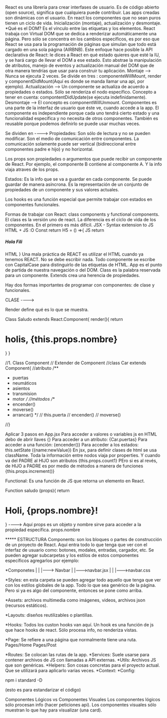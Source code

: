 React es una librería para crear interfases de usuario. Es de código abierto (open source), significa que cualquiera puede contribuir.
Las apps creadas son dinámicas con el usuario.
En react los componentes que no sean puros tienen un ciclo de vida.
Inicialización (montaje), actualización y desmontaje.
*Qué es el DOM? Es el vínculo entre las etiquetas y los elementos.
React trabaja con Virtual DOM que se dedica a renderizar automáticamente una página. Pero sólo se concentra en los cambios específicos, es por eso que React se usa para la programación de páginas que simulan que todo está cargado en una sola página (AIRBNB). 
Este enfoque hace posible la API declarativa de React: le dices a React en qué estado quieres que esté la IU, y se hará cargo de llevar el DOM a ese estado. Esto abstrae la manipulación de atributos, manejo de eventos y actualización manual del DOM que de otra manera tendrías que usar para construir tu aplicación.
Montaje --> Nunca se ejecuta 2 veces. Se divide en tres : componenteWillMount, render y componentDidMount(Aquí es donde se manda llamar una api, por ejemplo). 
Actualización --> Un componente se actualiza de acuerdo a propiedades o estados. Sólo se renderiza el nodo específico. Concepto a tener en cuenta: compontentDidUpdate(se ejecuta indefinidamente).
Desmontaje --> El concepto es componentWillUnmount.
Componentes es una parte de la interfaz de usuario que éste ve, cuando accede a la app. El componente es independiente porque cada uno tendrá cierto estado y una funcionalidad específica y no necesita de otros componentes. También es reusable porque podemos definirlo se puede usar muchas veces.

Se dividen en ---->
Propiedades: Son sólo de lectura y no se pueden modificar. Son el medio de comunicación entre componentes. La comunicación solamente puede ser vertical (bidireccional entre componentes padre e hijo) y no horizontal.

Los props son propiedades o argumentos que puede recibir un componente de React. Por ejemplo, el componente B contiene al componente A. Y la info viaja atraves de los props.

Estados: Es la info que se va a guardar en cada componente. Se puede guardar de manera asíncrona. Es la representación de un conjunto de propiedades de un componente y sus valores actuales.

Los hooks es una función especial que permite trabajar con estados en componentes funcionales.

Formas de trabajar con React: class components y functional components. El class es la versión uno de react. La diferencia es el ciclo de vida de los componentes. En el primero es más difícil.
JSX - Syntax extension to JS
HTML + JS :O
Const return H5 = () =>{    JS
    return <h5 class="elPili"> Hola Fili </h5>  HTML
}
Una mala práctica de REACT es utilizar el HTML cuando ya tenemos REACT. No se debe escribir nada.
Todo componente se escribe con CapitalCase para distinguirlo de las etiquetas de HTML. 
App es el punto de partida de nuestra navegación o del DOM.
Class es la palabra reservada para un componente. Extends crea una herencia de propiedades. 

Hay dos formas importantes de programar con componentes: de clase y funcionales.

CLASE ----> 

Render define qué es lo que se muestra. 

Class Saludo extends React.Component{
  render(){
    return <h1> holis, {this.props.nombre}</h1>
  }
}

//1. Class Component
// Extender de Component
//class Car extends Component{
  //atributo
  /**
   * puertas
   * neumáticos
   * asientos
   * transmision
   * motor
   */
  //métodos
  /**
   * encender()
   * moverse()
   * arrancar()
   */
  // this.puerta
  // encender()
  // moverse()

//}

Aplicar 3 pasos en App.jsx
Para acceder a valores o variables js en HTML debo de abrir llaves {}
Para acceder a un atributo: {Car.puertas}
Para acceder a una función: {encender()}
Para acceder a los estados: this.setState ({name:newValue})
En jsx, para definir clases de html se usa className.
Toda la información entre nodos viaja por properties. Y cuando va del PADRE al HIJO son atributos {this.props.count1} PEro si es al revés, de HIJO a PADRE es por medio de métodos a manera de funciones {this.props.increment()}


Functional:
Es una función de JS que retorna un elemento en React.

Function saludo (props){
  return <h1>Holi, {props.nombre}!</h1>
}
----> Aquí props es un objeto y nombre sirve para acceder a la propiedad específica. props.nombre


***** ESTRUCTURA
Components: son los bloques o partes de construcción de un proyecto de React. Aquí entra todo lo que tenga que ver con el interfaz de usuario como: botones, modales, entradas, cargador, etc.
Se pueden agregar subcarpetas y los estilos de estos componentes específicos agregarlos por ejemplo:

*Componetes
|
|
|---> Navbar
      |
      |--->navbar.jsx
      |
      |
      |--->navbar.css

*Styles: en esta carpeta se pueden agregar todo aquello que tenga que ver con los estilos globales de la app. Todo lo que sea genérico de la página. Pero si ya es algo del componente, entonces se pone como arriba.

*Assets: archivos multimedia como imágenes, videos, archivos json (recursos estáticos).

*Layouts: diseños reutilizables o plantillas.

*Hooks: Todos los custon hooks van aquí. Un hook es una función de js que hace hooks de react. Sólo procesa info, no renderiza vistas.

*Page: Se refiere a una página que normalmente tiene una ruta.
Pages/Home
Pages/Post

*Routes: Se colocan las rutas de la app.
*Services: Suele usarse para contener archivos de JS con llamadas a API externas.
*Utils: Archivos JS que son genéricas.
*Helpers: Son cosas concretas para el proyecto actual. Que se utilizará para aplicarlo varias veces.
*Context:
*Config:


npm i standard -D

(esto es para estandarizar el código)

Componentes Lógicos vs Componentes Visuales
Los componentes lógicos sólo procesan info (hacer peticiones api).
Los componentes visuales sólo muestran lo que hay para visualizar (una card).